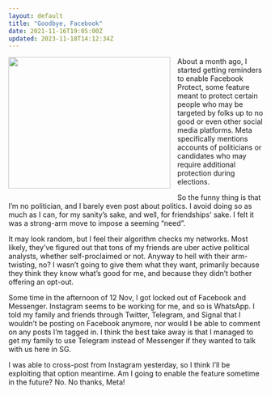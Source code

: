 ```yaml
---
layout: default
title: "Goodbye, Facebook"
date: 2021-11-16T19:05:00Z
updated: 2023-11-18T14:12:34Z
---
```

<div class="separator" style="clear: both; text-align: center;"><a href="https://blogger.googleusercontent.com/img/b/R29vZ2xl/AVvXsEgLJSGA0ZbYnh88D6j4xtFJE2ta2iUa51M3kIDiPxXUp-rI38fzNFvysXfOplIzLuhka-VwOMBcdCUbATn-dVE0EJet7V4C41JWfFikrAPjVuWpkXPr3pGMc2THD3fq63fhgsLyPYXt9gQX3_llXOh7zwy-ujTaGlwyzVwW_26uT73HYt4thU-V5lSIJBk/s1218/IMG_2852.jpeg" imageanchor="1" style="clear: left; float: left; margin-bottom: 1em; margin-right: 1em;"><img border="0" data-original-height="990" data-original-width="1218" height="260" src="https://blogger.googleusercontent.com/img/b/R29vZ2xl/AVvXsEgLJSGA0ZbYnh88D6j4xtFJE2ta2iUa51M3kIDiPxXUp-rI38fzNFvysXfOplIzLuhka-VwOMBcdCUbATn-dVE0EJet7V4C41JWfFikrAPjVuWpkXPr3pGMc2THD3fq63fhgsLyPYXt9gQX3_llXOh7zwy-ujTaGlwyzVwW_26uT73HYt4thU-V5lSIJBk/s320/IMG_2852.jpeg" width="320" /></a></div>About a month ago, I started getting reminders to enable Facebook Protect, some feature meant to protect certain people who may be targeted by folks up to no good or even other social media platforms. Meta specifically mentions accounts of politicians or candidates who may require additional protection during elections.

So the funny thing is that I’m no politician, and I barely even post about politics. I avoid doing so as much as I can, for my sanity’s sake, and well, for friendships' sake. I felt it was a strong-arm move to impose a seeming “need”.

It may look random, but I feel their algorithm checks my networks. Most likely, they’ve figured out that tons of my friends are uber active political analysts, whether self-proclaimed or not. Anyway to hell with their arm-twisting, no? I wasn’t going to give them what they want, primarily because they think they know what’s good for me, and because they didn’t bother offering an opt-out.

Some time in the afternoon of 12 Nov, I got locked out of Facebook and Messenger. Instagram seems to be working for me, and so is WhatsApp. I told my family and friends through Twitter, Telegram, and Signal that I wouldn’t be posting on Facebook anymore, nor would I be able to comment on any posts I’m tagged in. I think the best take away is that I managed to get my family to use Telegram instead of Messenger if they wanted to talk with us here in SG.

I was able to cross-post from Instagram yesterday, so I think I’ll be exploiting that option meantime. Am I going to enable the feature sometime in the future? No. No thanks, Meta!
